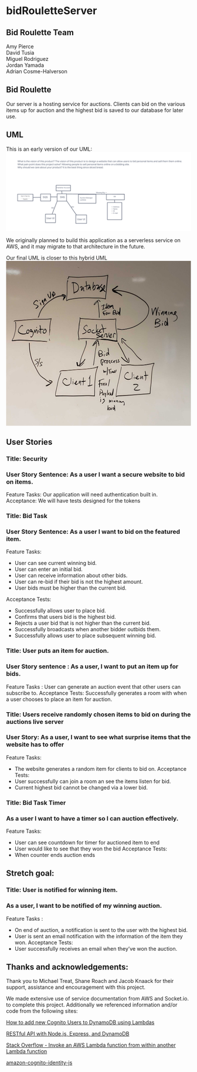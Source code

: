 # bidRouletteServer  

## Bid Roulette Team  

Amy Pierce  
David Tusia  
Miguel Rodriguez  
Jordan Yamada  
Adrian Cosme-Halverson  

## Bid Roulette  

Our server is a hosting service for auctions. Clients can bid on the various items up for auction and the highest bid is saved to our database for later use.



## UML

This is an early version of our UML: ![UML](/images/bidRouletteUML.PNG)

We originally planned to build this application as a serverless service on AWS, and it may migrate to that architecture in the future. 

Our final UML is closer to this hybrid UML
![UML2](/images/UML2.jpg)
## User Stories  

### Title: Security  
### User Story Sentence: As a user I want a secure website to bid on items.  
Feature Tasks: Our application will need authentication built in.  
Acceptance: We will have tests designed for the tokens  

### Title: Bid Task
### User Story Sentence: As a user I want to bid on the featured item. 

Feature Tasks:
- User can see current winning bid.
- User can enter an initial bid.
- User can receive information about other bids.
- User can re-bid if their bid is not the highest amount.
- User bids must be higher than the current bid.

Acceptance Tests:
- Successfully allows user to place bid.
- Confirms that users bid is the highest bid.
- Rejects a user bid that is not higher than the current bid.
- Successfully broadcasts when another bidder outbids them.
- Successfully allows user to place subsequent winning bid. 

### Title: User puts an item for auction.
### User Story sentence : As a user, I want to put an item up for bids.
Feature Tasks : User can generate an auction event that other users can subscribe to.
Acceptance Tests: Successfully generates a room with when a user chooses to place an item for auction.

### Title: Users receive randomly chosen items to bid on during the auctions live server
### User Story: As a user, I want to see what surprise items that the website has to offer
Feature Tasks: 
- The website generates a random item for clients to bid on.
Acceptance Tests: 
- User successfully can join a room an see the items listen for bid.
- Current highest bid cannot be changed via a lower bid.

### Title: Bid Task Timer 
### As a user I want to have a timer so I can auction effectively.
Feature Tasks: 
- User can see countdown for timer for auctioned item to end 
- User would like to see that they won the bid 
Acceptance Tests:
- When counter ends auction ends

## Stretch goal:

### Title: User is notified for winning item.
### As a user, I want to be notified of my winning auction.
Feature Tasks : 
- On end of auction, a notification is sent to the user with the highest bid. 
- User is sent an email notification with the information of the item they won.
Acceptance Tests:
- User successfully receives an email when they’ve won the auction.

## Thanks and acknowledgements:

Thank you to Michael Treat, Shane Roach and Jacob Knaack for their support, assistance and encouragement with this project.

We made extensive use of service documentation from AWS and Socket.io. to complete this project. Additionally we referenced information and/or code from the following sites: 

[How to add new Cognito Users to DynamoDB using Lambdas](https://medium.com/hackernoon/how-to-add-new-cognito-users-to-dynamodb-using-lambda-e3f55541297c)

[RESTful API with Node.js, Express, and DynamoDB](https://faerulsalamun.medium.com/restful-api-with-node-js-express-and-dynamodb-5059beb3ba7f)

[Stack Overflow - Invoke an AWS Lambda function from within another Lambda function](https://stackoverflow.com/questions/35754766/nodejs-invoke-an-aws-lambda-function-from-within-another-lambda-function)

[amazon-cognito-identity-js](https://www.npmjs.com/package/amazon-cognito-identity-js)




